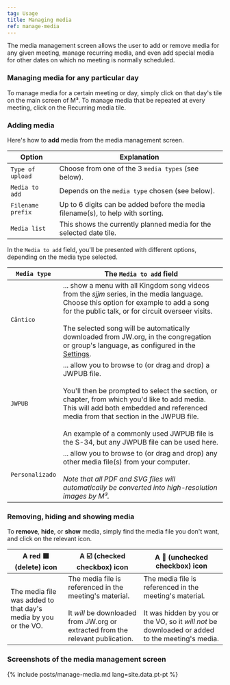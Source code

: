 ```yaml
---
tag: Usage
title: Managing media
ref: manage-media
---
```


The media management screen allows the user to add or remove media for any given meeting, manage recurring media, and even add special media for other dates on which no meeting is normally scheduled.

### Managing media for any particular day

To manage media for a certain meeting or day, simply click on that day's tile on the main screen of M³. To manage media that be repeated at every meeting, click on the Recurring media tile.

### Adding media

Here's how to **add** media from the media management screen.

| Option            | Explanation                                                                     |
| ----------------- | ------------------------------------------------------------------------------- |
| `Type of upload`  | Choose from one of the 3 `media types` (see below).                             |
| `Media to add`    | Depends on the `media type` chosen (see below).                                 |
| `Filename prefix` | Up to 6 digits can be added before the media filename(s), to help with sorting. |
| `Media list`      | This shows the currently planned media for the selected date tile.              |

In the `Media to add` field, you'll be presented with different options, depending on the media type selected.

| `Media type`    | The `Media to add` field                                                                                                                                                                                                                                                                                                                                                                   |
| --------------- | ------------------------------------------------------------------------------------------------------------------------------------------------------------------------------------------------------------------------------------------------------------------------------------------------------------------------------------------------------------------------------------------ |
| `Cântico`       | ... show a menu with all Kingdom song videos from the *sjjm* series, in the media language. Choose this option for example to add a song for the public talk, or for circuit overseer visits. <br><br> The selected song will be automatically downloaded from JW.org, in the congregation or group's language, as configured in the [Settings]({{page.lang}}/#configuration). |
| `JWPUB`         | ... allow you to browse to (or drag and drop) a JWPUB file. <br><br> You'll then be prompted to select the section, or chapter, from which you'd like to add media. This will add both embedded and referenced media from that section in the JWPUB file. <br><br> An example of a commonly used JWPUB file is the S-34, but any JWPUB file can be used here.      |
| `Personalizado` | ... allow you to browse to (or drag and drop) any other media file(s) from your computer. <br><br> *Note that all PDF and SVG files will automatically be converted into high-resolution images by M³.*                                                                                                                                                                        |

### Removing, hiding and showing media

To **remove**, **hide**, or **show** media, simply find the media file you don't want, and click on the relevant icon.

| A red 🟥 (delete) icon                                          | A ☑️ (checked checkbox) icon                                                                                                                                 | A 🔲 (unchecked checkbox) icon                                                                                                                                                |
| -------------------------------------------------------------- | ------------------------------------------------------------------------------------------------------------------------------------------------------------ | ---------------------------------------------------------------------------------------------------------------------------------------------------------------------------- |
| The media file was added to that day's media by you or the VO. | The media file is referenced in the meeting's material. <br><br> It *will* be downloaded from JW.org or extracted from the relevant publication. | The media file is referenced in the meeting's material. <br><br> It was hidden by you or the VO, so it *will not* be downloaded or added to the meeting's media. |

### Screenshots of the media management screen

{% include posts/manage-media.md lang=site.data.pt-pt %}
